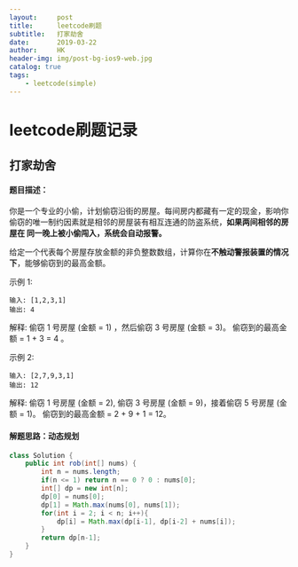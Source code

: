 ```yaml
---
layout:     post
title:      leetcode刷题
subtitle:   打家劫舍
date:       2019-03-22
author:     HK
header-img: img/post-bg-ios9-web.jpg
catalog: true
tags:
    - leetcode(simple)
---
```

# leetcode刷题记录
## 打家劫舍

#### 题目描述：
你是一个专业的小偷，计划偷窃沿街的房屋。每间房内都藏有一定的现金，影响你偷窃的唯一制约因素就是相邻的房屋装有相互连通的防盗系统，**如果两间相邻的房屋在
同一晚上被小偷闯入，系统会自动报警。**


给定一个代表每个房屋存放金额的非负整数数组，计算你在**不触动警报装置的情况下**，能够偷窃到的最高金额。

示例 1:

    输入: [1,2,3,1]
    输出: 4
解释: 偷窃 1 号房屋 (金额 = 1) ，然后偷窃 3 号房屋 (金额 = 3)。
     偷窃到的最高金额 = 1 + 3 = 4 。


示例 2:

    输入: [2,7,9,3,1]
    输出: 12
解释: 偷窃 1 号房屋 (金额 = 2), 偷窃 3 号房屋 (金额 = 9)，接着偷窃 5 号房屋 (金额 = 1)。
     偷窃到的最高金额 = 2 + 9 + 1 = 12。


#### 解题思路：动态规划
```java
class Solution {
    public int rob(int[] nums) {
        int n = nums.length;
        if(n <= 1) return n == 0 ? 0 : nums[0];
        int[] dp = new int[n];
        dp[0] = nums[0];
        dp[1] = Math.max(nums[0], nums[1]);
        for(int i = 2; i < n; i++){
            dp[i] = Math.max(dp[i-1], dp[i-2] + nums[i]);
        }
        return dp[n-1];
    }
}
```
